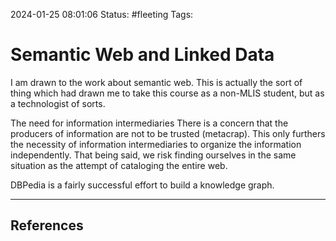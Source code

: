 2024-01-25 08:01:06
Status: #fleeting
Tags: 
# Semantic Web and Linked Data

I am drawn to the work about semantic web. This is actually the sort of thing which had drawn me to take this course as a non-MLIS student, but as a technologist of sorts. 

The need for information intermediaries
There is a concern that the producers of information are not to be trusted (metacrap). This only furthers the necessity of information intermediaries to organize the information independently. That being said, we risk finding ourselves in the same situation as the attempt of cataloging the entire web.

DBPedia is a fairly successful effort to build a knowledge graph.


---

## References

